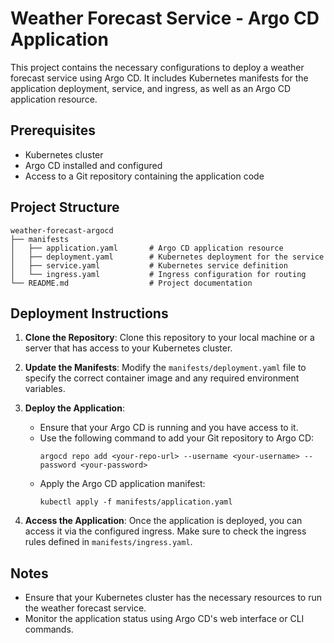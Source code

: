 # Weather Forecast Service - Argo CD Application

This project contains the necessary configurations to deploy a weather forecast service using Argo CD. It includes Kubernetes manifests for the application deployment, service, and ingress, as well as an Argo CD application resource.

## Prerequisites

- Kubernetes cluster
- Argo CD installed and configured
- Access to a Git repository containing the application code

## Project Structure

```
weather-forecast-argocd
├── manifests
│   ├── application.yaml       # Argo CD application resource
│   ├── deployment.yaml        # Kubernetes deployment for the service
│   ├── service.yaml           # Kubernetes service definition
│   └── ingress.yaml           # Ingress configuration for routing
└── README.md                  # Project documentation
```

## Deployment Instructions

1. **Clone the Repository**: Clone this repository to your local machine or a server that has access to your Kubernetes cluster.

2. **Update the Manifests**: Modify the `manifests/deployment.yaml` file to specify the correct container image and any required environment variables.

3. **Deploy the Application**:
   - Ensure that your Argo CD is running and you have access to it.
   - Use the following command to add your Git repository to Argo CD:
     ```
     argocd repo add <your-repo-url> --username <your-username> --password <your-password>
     ```
   - Apply the Argo CD application manifest:
     ```
     kubectl apply -f manifests/application.yaml
     ```

4. **Access the Application**: Once the application is deployed, you can access it via the configured ingress. Make sure to check the ingress rules defined in `manifests/ingress.yaml`.

## Notes

- Ensure that your Kubernetes cluster has the necessary resources to run the weather forecast service.
- Monitor the application status using Argo CD's web interface or CLI commands.